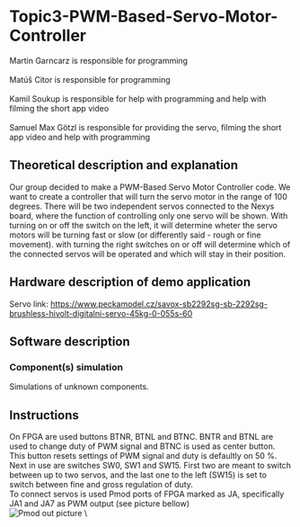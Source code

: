 # Topic3-PWM-Based-Servo-Motor-Controller

Martin Garncarz is responsible for programming\
\
Matúš Citor is responsible for programming\
\
Kamil Soukup is responsible for help with programming and help with filming the short app video\
\
Samuel Max Götzl is responsible for providing the servo, filming the short app video and help with programming

## Theoretical description and explanation

Our group decided to make a PWM-Based Servo Motor Controller code. We want to create a controller that will turn the servo motor in the range of 100 degrees. There will be two independent servos connected to the Nexys board, where the function of controlling only one servo will be shown. With turning on or off the switch on the left, it will determine wheter the servo motors will be turning fast or slow (or differently said - rough or fine movement). with turning the right switches on or off will determine which of the connected servos will be operated and which will stay in their position.


## Hardware description of demo application
Servo link: https://www.peckamodel.cz/savox-sb2292sg-sb-2292sg-brushless-hivolt-digitalni-servo-45kg-0-055s-60


## Software description


### Component(s) simulation
Simulations of unknown components.

## Instructions
On FPGA are used buttons BTNR, BTNL and BTNC. BNTR and BTNL are used to change duty of PWM signal and BTNC is used as center button. This button resets settings of PWM signal and duty is defaultly on 50 %. \
Next in use are switches SW0, SW1 and SW15. First two are meant to switch between up to two servos, and the last one to the left (SW15) is set to switch between fine and gross regulation of duty.\
To connect servos is used Pmod ports of FPGA marked as JA, specifically JA1 and JA7 as PWM output (see picture bellow)\
<img src="https://digilent.com/reference/_media/reference/programmable-logic/nexys-a7/n4v.png?w=350&tok=bafdbd" alt="Pmod out picture" /> \
